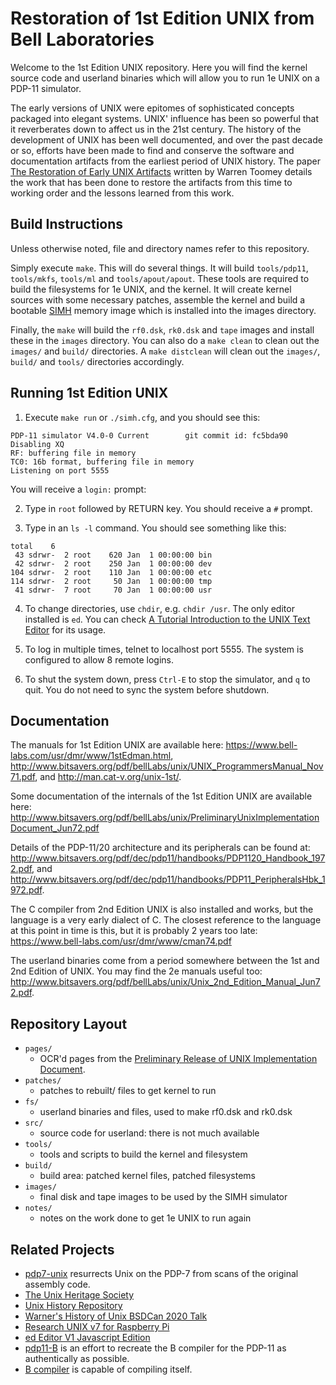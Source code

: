 # Restoration of 1st Edition UNIX from Bell Laboratories

Welcome to the 1st Edition UNIX repository. Here you will find the kernel
source code and userland binaries which will allow you to run 1e UNIX on
a PDP-11 simulator.

The early versions of UNIX were epitomes of sophisticated concepts packaged
into elegant systems. UNIX' influence has been so powerful that it reverberates
down to affect us in the 21st century. The history of the development of UNIX
has been well documented, and over the past decade or so, efforts have been
made to find and conserve the software and documentation artifacts from the
earliest period of UNIX history.
The paper [The Restoration of Early UNIX Artifacts](https://www.usenix.org/legacy/event/usenix09/tech/full_papers/toomey/toomey.pdf)
written by Warren Toomey details the work that has been done to restore the
artifacts from this time to working order and the lessons learned from this work.

## Build Instructions
Unless otherwise noted, file and directory names refer to this repository.

Simply execute `make`. This will do several things.  It will build `tools/pdp11`,
`tools/mkfs`, `tools/ml` and `tools/apout/apout`. These tools are required to
build the filesystems for 1e UNIX, and the kernel. It will create kernel
sources with some necessary patches, assemble the kernel and build a bootable
[SIMH](http://simh.trailing-edge.com/) memory image which is installed into the
images directory.

Finally, the `make` will build the `rf0.dsk`, `rk0.dsk` and `tape` images and
install these in the `images` directory. You can also do a `make clean` to clean
out the `images/` and `build/` directories. A `make distclean` will clean out the
`images/`, `build/`  and `tools/` directories accordingly.

## Running 1st Edition UNIX
1. Execute `make run` or `./simh.cfg`, and you should see this:

```
PDP-11 simulator V4.0-0 Current        git commit id: fc5bda90
Disabling XQ
RF: buffering file in memory
TC0: 16b format, buffering file in memory
Listening on port 5555
```

   You will receive a `login:` prompt:

2. Type in `root` followed by RETURN key. You should receive a `#` prompt.

3. Type in an `ls -l` command. You should see something like this:

```
total    6
 43 sdrwr-  2 root    620 Jan  1 00:00:00 bin
 42 sdrwr-  2 root    250 Jan  1 00:00:00 dev
104 sdrwr-  2 root    110 Jan  1 00:00:00 etc
114 sdrwr-  2 root     50 Jan  1 00:00:00 tmp
 41 sdrwr-  7 root     70 Jan  1 00:00:00 usr
```

4. To change directories, use `chdir`, e.g. `chdir /usr`. The only editor installed
   is `ed`. You can check [A Tutorial Introduction to the UNIX Text Editor](docs/edtut.pdf) for its usage.

5. To log in multiple times, telnet to localhost port 5555.  The system
   is configured to allow 8 remote logins.

6. To shut the system down, press `Ctrl-E` to stop the simulator, and `q` to quit.
   You do not need to sync the system before shutdown.

## Documentation
The manuals for 1st Edition UNIX are available here:
<https://www.bell-labs.com/usr/dmr/www/1stEdman.html>,
<http://www.bitsavers.org/pdf/bellLabs/unix/UNIX_ProgrammersManual_Nov71.pdf>, and
<http://man.cat-v.org/unix-1st/>.

Some documentation of the internals of the 1st Edition UNIX are available here:
<http://www.bitsavers.org/pdf/bellLabs/unix/PreliminaryUnixImplementationDocument_Jun72.pdf>

Details of the PDP-11/20 architecture and its peripherals can be found at:
<http://www.bitsavers.org/pdf/dec/pdp11/handbooks/PDP1120_Handbook_1972.pdf>, and
<http://www.bitsavers.org/pdf/dec/pdp11/handbooks/PDP11_PeripheralsHbk_1972.pdf>.

The C compiler from 2nd Edition UNIX is also installed and works, but the
language is a very early dialect of C. The closest reference to the language
at this point in time is this, but it is probably 2 years too late:
<https://www.bell-labs.com/usr/dmr/www/cman74.pdf>

The userland binaries come from a period somewhere between the 1st and 2nd
Edition of UNIX. You may find the 2e manuals useful too:
<http://www.bitsavers.org/pdf/bellLabs/unix/Unix_2nd_Edition_Manual_Jun72.pdf>.

## Repository Layout
* `pages/`
    - OCR'd pages from the [Preliminary Release of UNIX Implementation Document](docs/PreliminaryUnixImplementationDocument_Jun72.pdf).
* `patches/`
    - patches to rebuilt/ files to get kernel to run
* `fs/`
    - userland binaries and files, used to make rf0.dsk and rk0.dsk
* `src/`
    - source code for userland: there is not much available
* `tools/`
    - tools and scripts to build the kernel and filesystem
* `build/`
    - build area: patched kernel files, patched filesystems
* `images/`
    - final disk and tape images to be used by the SIMH simulator
* `notes/`
    - notes on the work done to get 1e UNIX to run again

## Related Projects
* [pdp7-unix](https://github.com/DoctorWkt/pdp7-unix) resurrects Unix on the PDP-7 from scans of the original assembly code.
* [The Unix Heritage Society](https://www.tuhs.org/)
* [Unix History Repository](https://github.com/dspinellis/unix-history-repo)
* [Warner's History of Unix BSDCan 2020 Talk](https://github.com/bsdimp/bsdcan2020-demos)
* [Research UNIX v7 for Raspberry Pi](https://github.com/r1mikey/research-unix-v7)
* [ed Editor V1 Javascript Edition](https://github.com/dkkloimwieder/eded.js)
* [pdp11-B](https://github.com/rswier/pdp11-B)  is an effort to recreate the B compiler for the PDP-11 as authentically as possible.
* [B compiler](https://github.com/aap/b) is capable of compiling itself.
